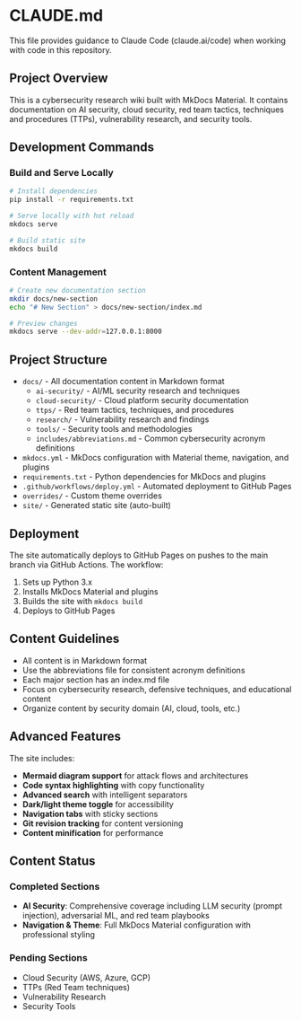 # CLAUDE.md

This file provides guidance to Claude Code (claude.ai/code) when working with code in this repository.

## Project Overview

This is a cybersecurity research wiki built with MkDocs Material. It contains documentation on AI security, cloud security, red team tactics, techniques and procedures (TTPs), vulnerability research, and security tools.

## Development Commands

### Build and Serve Locally
```bash
# Install dependencies
pip install -r requirements.txt

# Serve locally with hot reload
mkdocs serve

# Build static site
mkdocs build
```

### Content Management
```bash
# Create new documentation section
mkdir docs/new-section
echo "# New Section" > docs/new-section/index.md

# Preview changes
mkdocs serve --dev-addr=127.0.0.1:8000
```

## Project Structure

- `docs/` - All documentation content in Markdown format
  - `ai-security/` - AI/ML security research and techniques
  - `cloud-security/` - Cloud platform security documentation
  - `ttps/` - Red team tactics, techniques, and procedures
  - `research/` - Vulnerability research and findings
  - `tools/` - Security tools and methodologies
  - `includes/abbreviations.md` - Common cybersecurity acronym definitions
- `mkdocs.yml` - MkDocs configuration with Material theme, navigation, and plugins
- `requirements.txt` - Python dependencies for MkDocs and plugins
- `.github/workflows/deploy.yml` - Automated deployment to GitHub Pages
- `overrides/` - Custom theme overrides
- `site/` - Generated static site (auto-built)

## Deployment

The site automatically deploys to GitHub Pages on pushes to the main branch via GitHub Actions. The workflow:
1. Sets up Python 3.x
2. Installs MkDocs Material and plugins
3. Builds the site with `mkdocs build`
4. Deploys to GitHub Pages

## Content Guidelines

- All content is in Markdown format
- Use the abbreviations file for consistent acronym definitions
- Each major section has an index.md file
- Focus on cybersecurity research, defensive techniques, and educational content
- Organize content by security domain (AI, cloud, tools, etc.)

## Advanced Features

The site includes:
- **Mermaid diagram support** for attack flows and architectures
- **Code syntax highlighting** with copy functionality
- **Advanced search** with intelligent separators
- **Dark/light theme toggle** for accessibility
- **Navigation tabs** with sticky sections
- **Git revision tracking** for content versioning
- **Content minification** for performance

## Content Status

### Completed Sections
- **AI Security**: Comprehensive coverage including LLM security (prompt injection), adversarial ML, and red team playbooks
- **Navigation & Theme**: Full MkDocs Material configuration with professional styling

### Pending Sections
- Cloud Security (AWS, Azure, GCP)
- TTPs (Red Team techniques)
- Vulnerability Research
- Security Tools